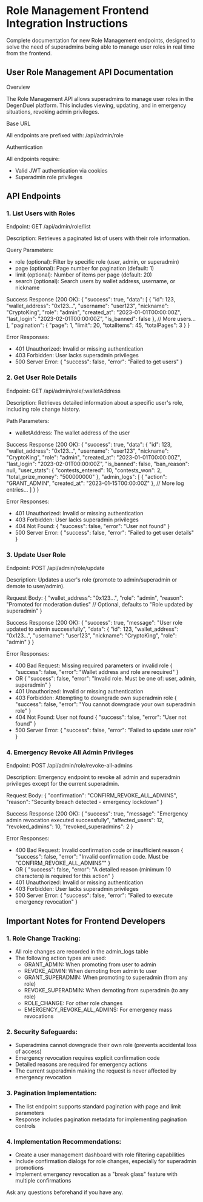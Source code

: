 # Role Management Frontend Integration Instructions

Complete documentation for new Role Management endpoints, designed to solve the need of
superadmins being able to manage user roles in real time from the frontend.

## User Role Management API Documentation

Overview

The Role Management API allows superadmins to manage user roles in the DegenDuel platform. This includes viewing, updating, and in
emergency situations, revoking admin privileges.

Base URL

All endpoints are prefixed with: /api/admin/role

Authentication

All endpoints require:
- Valid JWT authentication via cookies
- Superadmin role privileges

## API Endpoints

### 1. List Users with Roles

Endpoint: GET /api/admin/role/list

Description: Retrieves a paginated list of users with their role information.

Query Parameters:
- role (optional): Filter by specific role (user, admin, or superadmin)
- page (optional): Page number for pagination (default: 1)
- limit (optional): Number of items per page (default: 20)
- search (optional): Search users by wallet address, username, or nickname

Success Response (200 OK):
{
"success": true,
"data": [
    {
    "id": 123,
    "wallet_address": "0x123...",
    "username": "user123",
    "nickname": "CryptoKing",
    "role": "admin",
    "created_at": "2023-01-01T00:00:00Z",
    "last_login": "2023-02-01T00:00:00Z",
    "is_banned": false
    },
    // More users...
],
"pagination": {
    "page": 1,
    "limit": 20,
    "totalItems": 45,
    "totalPages": 3
}
}

Error Responses:
- 401 Unauthorized: Invalid or missing authentication
- 403 Forbidden: User lacks superadmin privileges
- 500 Server Error:
{
"success": false,
"error": "Failed to get users"
}

### 2. Get User Role Details

Endpoint: GET /api/admin/role/:walletAddress

Description: Retrieves detailed information about a specific user's role, including role change history.

Path Parameters:
- walletAddress: The wallet address of the user

Success Response (200 OK):
{
"success": true,
"data": {
    "id": 123,
    "wallet_address": "0x123...",
    "username": "user123",
    "nickname": "CryptoKing",
    "role": "admin",
    "created_at": "2023-01-01T00:00:00Z",
    "last_login": "2023-02-01T00:00:00Z",
    "is_banned": false,
    "ban_reason": null,
    "user_stats": {
    "contests_entered": 10,
    "contests_won": 2,
    "total_prize_money": "500000000"
    },
    "admin_logs": [
    {
        "action": "GRANT_ADMIN",
        "created_at": "2023-01-15T00:00:00Z"
    },
    // More log entries...
    ]
}
}

Error Responses:
- 401 Unauthorized: Invalid or missing authentication
- 403 Forbidden: User lacks superadmin privileges
- 404 Not Found:
{
"success": false,
"error": "User not found"
}
- 500 Server Error:
{
"success": false,
"error": "Failed to get user details"
}

### 3. Update User Role

Endpoint: POST /api/admin/role/update

Description: Updates a user's role (promote to admin/superadmin or demote to user/admin).

Request Body:
{
"wallet_address": "0x123...",
"role": "admin",
"reason": "Promoted for moderation duties" // Optional, defaults to "Role updated by superadmin"
}

Success Response (200 OK):
{
"success": true,
"message": "User role updated to admin successfully",
"data": {
    "id": 123,
    "wallet_address": "0x123...",
    "username": "user123",
    "nickname": "CryptoKing",
    "role": "admin"
}
}

Error Responses:
- 400 Bad Request: Missing required parameters or invalid role
{
"success": false,
"error": "Wallet address and role are required"
}
- OR
{
"success": false,
"error": "Invalid role. Must be one of: user, admin, superadmin"
}
- 401 Unauthorized: Invalid or missing authentication
- 403 Forbidden: Attempting to downgrade own superadmin role
{
"success": false,
"error": "You cannot downgrade your own superadmin role"
}
- 404 Not Found: User not found
{
"success": false,
"error": "User not found"
}
- 500 Server Error:
{
"success": false,
"error": "Failed to update user role"
}

### 4. Emergency Revoke All Admin Privileges

Endpoint: POST /api/admin/role/revoke-all-admins

Description: Emergency endpoint to revoke all admin and superadmin privileges except for the current superadmin.

Request Body:
{
"confirmation": "CONFIRM_REVOKE_ALL_ADMINS",
"reason": "Security breach detected - emergency lockdown"
}

Success Response (200 OK):
{
"success": true,
"message": "Emergency admin revocation executed successfully",
"affected_users": 12,
"revoked_admins": 10,
"revoked_superadmins": 2
}

Error Responses:
- 400 Bad Request: Invalid confirmation code or insufficient reason
{
"success": false,
"error": "Invalid confirmation code. Must be \"CONFIRM_REVOKE_ALL_ADMINS\""
}
- OR
{
"success": false,
"error": "A detailed reason (minimum 10 characters) is required for this action"
}
- 401 Unauthorized: Invalid or missing authentication
- 403 Forbidden: User lacks superadmin privileges
- 500 Server Error:
{
"success": false,
"error": "Failed to execute emergency revocation"
}

## Important Notes for Frontend Developers

### 1. Role Change Tracking:
- All role changes are recorded in the admin_logs table
- The following action types are used:
    - GRANT_ADMIN: When promoting from user to admin
    - REVOKE_ADMIN: When demoting from admin to user
    - GRANT_SUPERADMIN: When promoting to superadmin (from any role)
    - REVOKE_SUPERADMIN: When demoting from superadmin (to any role)
    - ROLE_CHANGE: For other role changes
    - EMERGENCY_REVOKE_ALL_ADMINS: For emergency mass revocations

### 2. Security Safeguards:
- Superadmins cannot downgrade their own role (prevents accidental loss of access)
- Emergency revocation requires explicit confirmation code
- Detailed reasons are required for emergency actions
- The current superadmin making the request is never affected by emergency revocation

### 3. Pagination Implementation:
- The list endpoint supports standard pagination with page and limit parameters
- Response includes pagination metadata for implementing pagination controls

### 4. Implementation Recommendations:
- Create a user management dashboard with role filtering capabilities
- Include confirmation dialogs for role changes, especially for superadmin promotions
- Implement emergency revocation as a "break glass" feature with multiple confirmations

Ask any questions beforehand if you have any.